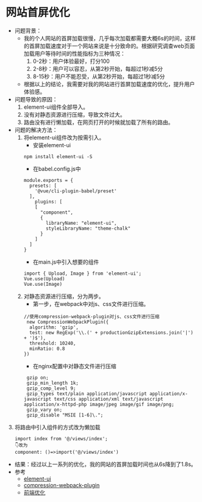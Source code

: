 # 网站首屏优化
- 问题背景：
   - 我的个人网站的首屏加载很慢，几乎每次加载都需要大概6s的时间，这样的首屏加载速度对于一个网站来说是十分致命的。根据研究调查web页面加载用户等待时间的性能指标为三种情况：
      1. 0-2秒：用户体验最好，打分100
      2. 2-8秒：用户可以容忍，从第2秒开始，每超过1秒减5分
      3. 8-15秒：用户不能忍受，从第2秒开始，每超过1秒减5分
   - 根据以上的结论，我需要对我的网站进行首屏加载速度的优化，提升用户体验感。
- 问题导致的原因：
   1. element-ui组件全部导入。
   2. 没有对静态资源进行压缩，导致文件过大。
   3. 路由没有进行懒加载，在网页打开的时候就加载了所有的路由。
- 问题的解决方法：
   1. 将element-ui组件改为按需引入。
      - 安装element-ui
      ```
      npm install element-ui -S
      ```
      - 在babel.config.js中
      ```
      module.exports = {
        presets: [
          '@vue/cli-plugin-babel/preset'
        ],
          plugins: [
          [
            "component",
            {
              libraryName: "element-ui",
              styleLibraryName: "theme-chalk"
            }
          ]
        ]
      }
      ```
      - 在main.js中引入想要的组件
      ```
      import { Upload, Image } from 'element-ui';
      Vue.use(Upload)
      Vue.use(Image)
      ```
   2. 对静态资源进行压缩，分为两步。
      - 第一步，在webpack中对js、css文件进行压缩。
      ```
      //使用compression-webpack-plugin对js、css文件进行压缩
       new CompressionWebpackPlugin({
        algorithm: 'gzip',
        test: new RegExp('\\.(' + productionGzipExtensions.join('|') + ')$'),
        threshold: 10240,
        minRatio: 0.8
      })
      ```
      - 在nginx配置中对静态文件进行压缩
      ```
       gzip on;
       gzip_min_length 1k;
       gzip_comp_level 9;
       gzip_types text/plain application/javascript application/x-javascript text/css application/xml text/javascript application/x-httpd-php image/jpeg image/gif image/png;
       gzip_vary on;
       gzip_disable "MSIE [1-6]\.";
      ```
 3. 将路由中引入组件的方式改为懒加载
      ```
      import index from '@/views/index';
      👇改为
      component: ()=>import('@/views/index')
      ```
 - 结果：经过以上一系列的优化，我的网站的首屏加载时间也从6s降到了1.8s。
 - 参考
    - [element-ui](https://element.eleme.cn/#/zh-CN/component/quickstart)
    - [compression-webpack-plugin](https://www.npmjs.com/package/compression-webpack-plugin)
    - [前端优化](https://www.jianshu.com/p/957ed8a7ca73)  
      
      
      
      
      
      
      
      
      
      
      
      
   
